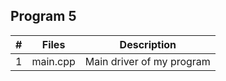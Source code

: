 ##  Program 5

|   #   | Files |Description |
| :---: | ----------- | ---------------------- |
|    1   |  main.cpp | Main driver of my program| 
